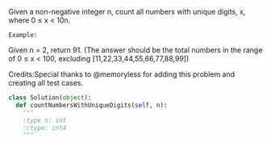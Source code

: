 Given a non-negative integer n, count all numbers with unique digits, x, where 0 &le; x &lt; 10n.


    Example:
Given n = 2, return 91. (The answer should be the total numbers in the range of 0 &le; x &lt; 100, excluding [11,22,33,44,55,66,77,88,99])


Credits:Special thanks to @memoryless for adding this problem and creating all test cases.


```python
class Solution(object):
  def countNumbersWithUniqueDigits(self, n):
    """
    :type n: int
    :rtype: int4
    """
```
